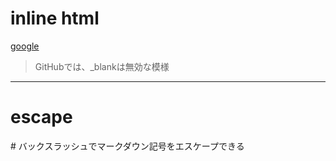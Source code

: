 # inline html  

<a href="http://google.com" target="_blank">google</a>

> GitHubでは、_blankは無効な模様

---
# escape

\# バックスラッシュでマークダウン記号をエスケープできる

